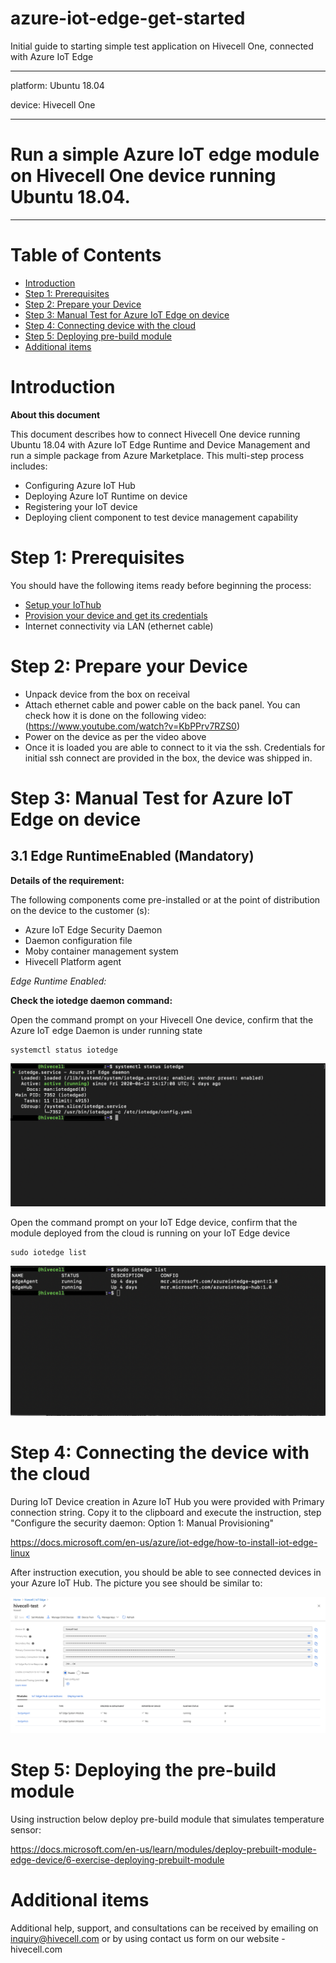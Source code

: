 # azure-iot-edge-get-started
Initial guide to starting simple test application on Hivecell One, connected with Azure IoT Edge

---
platform: Ubuntu 18.04

device: Hivecell One

---

Run a simple Azure IoT edge module on Hivecell One device running Ubuntu 18.04.
===
---

# Table of Contents

-   [Introduction](#Introduction)
-   [Step 1: Prerequisites](#Prerequisites)
-   [Step 2: Prepare your Device](#PrepareDevice)
-   [Step 3: Manual Test for Azure IoT Edge on device](#Manual)
-   [Step 4: Connecting device with the cloud](#Connectingtocloud)
-   [Step 5: Deploying pre-build module](#Step5Deployment)
-   [Additional items](#Additional)

<a name="Introduction"></a>
# Introduction

**About this document**

This document describes how to connect Hivecell One device running Ubuntu 18.04 with Azure IoT Edge Runtime and Device Management and run a simple package from Azure Marketplace. This multi-step process includes:

-   Configuring Azure IoT Hub
-   Deploying Azure IoT Runtime on device
-   Registering your IoT device
-   Deploying client component to test device management capability

<a name="Prerequisites"></a>
# Step 1: Prerequisites

You should have the following items ready before beginning the process:

-   [Setup your IoThub](https://docs.microsoft.com/en-us/azure/iot-hub/iot-hub-create-through-portal)
-   [Provision your device and get its credentials](https://docs.microsoft.com/en-us/azure/iot-hub/iot-hub-create-through-portal)
-   Internet connectivity via LAN (ethernet cable)

<a name="PrepareDevice"></a>
# Step 2: Prepare your Device

- Unpack device from the box on receival
- Attach ethernet cable and power cable on the back panel.  You can check how it is done on the following video:
(https://www.youtube.com/watch?v=KbPPrv7RZS0)
- Power on the device as per the video above
- Once it is loaded you are able to connect to it via the ssh. Credentials for initial ssh connect are provided in the box, the device was shipped in.

<a name="Manual"></a>
# Step 3: Manual Test for Azure IoT Edge on device

<a name="Step-3-1-IoTEdgeRunTime"></a>
## 3.1 Edge RuntimeEnabled (Mandatory)

**Details of the requirement:**

The following components come pre-installed or at the point of distribution on the device to the customer (s):

-   Azure IoT Edge Security Daemon
-   Daemon configuration file
-   Moby container management system
-   Hivecell Platform agent

*Edge Runtime Enabled:*

**Check the iotedge daemon command:** 

Open the command prompt on your Hivecell One device, confirm that the Azure IoT edge Daemon is under running state

    systemctl status iotedge
![](./media/iotedge_status.png)
 
Open the command prompt on your IoT Edge device, confirm that the module deployed from the cloud is running on your IoT Edge device

    sudo iotedge list
![](./media/iotedge_list.png)

<a name="Connectingtocloud"></a>
# Step 4: Connecting the device with the cloud

During IoT Device creation in Azure IoT Hub  you were provided with Primary connection string. Copy it to the clipboard and execute the instruction, step "Configure the security daemon: Option 1: Manual Provisioning"

https://docs.microsoft.com/en-us/azure/iot-edge/how-to-install-iot-edge-linux

After instruction execution, you should be able to see connected devices in your Azure IoT Hub. 
The picture you see should be similar to:

![](./media/azure-iot-device.png)


<a name="Step5Deployment"></a>
# Step 5: Deploying the pre-build module

Using instruction below deploy pre-build module that simulates temperature sensor:

https://docs.microsoft.com/en-us/learn/modules/deploy-prebuilt-module-edge-device/6-exercise-deploying-prebuilt-module

<a name="Additional"></a>
# Additional items

Additional help, support, and consultations can be received by emailing on inquiry@hivecell.com or by using contact us form on our website - hivecell.com
